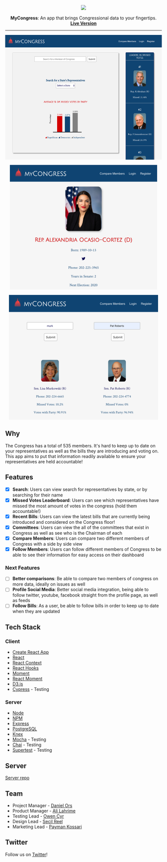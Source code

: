 <p align="center">
  <img src="https://user-images.githubusercontent.com/45650065/57548986-5862b880-7330-11e9-86f8-49cb7cb586b1.png" height="100" />
</p>
<p align="center">
  <span><b>MyCongress</b>: <span>An app that brings Congressional data to your fingertips.</span><br/>
  <a href="https://mycongress.now.sh/" target="_blank"><b>Live Version</b></a>
</p>
<hr>
<p align="center">
  <img src="https://raw.githubusercontent.com/thinkful-ei-armadillo/congress-app-client/master/src/images/dashboard.png" alt="dashboard view" height="400" />
</p>

<p align="center">
  <img src="https://raw.githubusercontent.com/thinkful-ei-armadillo/congress-app-client/master/src/images/profile.png" alt="profile page" height="400" />
</p>

<p align="center">
  <img src="https://raw.githubusercontent.com/thinkful-ei-armadillo/congress-app-client/master/src/images/compare.png" alt="compare members page" height="400" />
</p>

## Why

The Congress has a total of 535 members. It's hard to keep up to date on your representatives as well as the bills they are introducing and voting on. This app aims to put that information readily available to ensure your representatives are held accountable!

## Features

- [x] **Search**: Users can view search for representatives by state, or by searching for their name
- [x] **Missed Votes Leaderboard**: Users can see which representatives have missed the most amount of votes in the congress (hold them accountable!)
- [x] **Recent Bills**: Users can view the latest bills that are currently being introduced and considered on the Congress floor!
- [x] **Committees**: Users can view the all of the committees that exist in Congress as well as see who is the Chairman of each
- [x] **Compare Members**: Users can compare two different members of Congress with a side by side view
- [x] **Follow Members**: Users can follow different members of Congress to be able to see their information for easy access on their dashboard

### Next Features

- [ ] **Better comparisons**: Be able to compare two members of congress on more data, ideally on issues as well
- [ ] **Profile Social Media**: Better social media integration, being able to follow twitter, youtube, facebook straight from the profile page, as well as feeds
- [ ] **Follow Bills**: As a user, be able to follow bills in order to keep up to date when they are updated

## Tech Stack

### Client
- [Create React App](https://github.com/facebook/create-react-app)
- [React](https://github.com/facebook/react)
- [React Context](https://reactjs.org/docs/context.html)
- [React Hooks](https://reactjs.org/docs/hooks-intro.html)
- [Moment](https://momentjs.com/)
- [React Moment](https://github.com/headzoo/react-moment)
- [D3.js](https://d3js.org/)
- [Cypress](https://www.cypress.io/) - Testing

### Server
- [Node](https://github.com/nodejs/node)
- [NPM](https://www.npmjs.com/)
- [Express](https://github.com/expressjs/express)
- [PostgreSQL](https://www.postgresql.org/)
- [Knex](https://knexjs.org/)
- [Mocha](https://mochajs.org/) - Testing
- [Chai](https://www.chaijs.com/) - Testing
- [Supertest](https://www.npmjs.com/package/supertest) - Testing


## Server
[Server repo](https://github.com/thinkful-ei-armadillo/congress-app-server)


## Team

- Project Manager - [Daniel Ors](https://github.com/danielors)
- Product Manager - [Ali Lahrime](https://github.com/lahrime)
- Testing Lead - [Owen Cyr](https://github.com/owencyr)
- Design Lead - [Secil Reel](https://github.com/secilreel)
- Marketing Lead - [Payman Kossari](https://github.com/paypay43)

## Twitter

Follow us on [Twitter](https://twitter.com/mycongressio)!